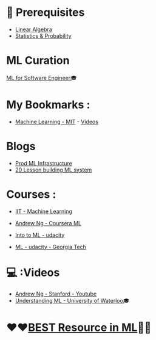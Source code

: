 # :closed_lock_with_key: Prerequisites
* [Linear Algebra](https://github.com/adhikariaman01/BookmarkSiteList/tree/master/MyBookmarkedLink/LinearAlgebra)
* [Statistics & Probability](https://github.com/adhikariaman01/BookmarkSiteList/blob/master/MyBookmarkedLink/Statistics/README.md)


# ML Curation 

[ML for Software Engineer](https://github.com/ZuzooVn/machine-learning-for-software-engineers):mortar_board: 



# My Bookmarks :
* [Machine Learning - MIT](https://ocw.mit.edu/courses/electrical-engineering-and-computer-science/6-867-machine-learning-fall-2006/) - [Videos](https://www.youtube.com/playlist?list=PLUl4u3cNGP619EG1wp0kT-7rDE_Az5TNd)

# Blogs 
* [Prod ML Infrastructure](https://machinelearningmastery.com/building-a-production-machine-learning-infrastructure/)
* [20 Lesson building ML system](https://www.kdnuggets.com/2015/12/xamat-20-lessons-building-machine-learning-systems.html)

# Courses :
* [IIT - Machine Learning](https://www.youtube.com/playlist?list=PLYihddLF-CgYuWNL55Wg8ALkm6u8U7gps)
* [Andrew Ng - Coursera ML](https://www.coursera.org/learn/machine-learning)

* [Into to ML - udacity](https://www.udacity.com/course/intro-to-machine-learning--ud120)
* [ML - udacity - Georgia Tech](https://www.udacity.com/course/machine-learning--ud262)

#   :computer: :Videos
* [Andrew Ng - Stanford - Youtube](https://www.youtube.com/playlist?list=PLA89DCFA6ADACE599)
* [Understanding ML - University of Waterloo](https://www.youtube.com/watch?v=b5NlRg8SjZg&list=PLPW2keNyw-usgvmR7FTQ3ZRjfLs5jT4BO):mortar_board:

# :heart::heart:[BEST Resource in ML](https://machinelearningmastery.com/start-here/):green_heart::green_heart:
